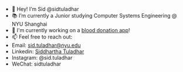 - 👋 Hey! I’m Sid @sidtuladhar
- 📚 I’m currently a Junior studying Computer Systems Engineering @ NYU Shanghai
- 🔭 I'm currently working on a [blood donation app](https://github.com/sidtuladhar/BloodNepal)! 
- 📫 Feel free to reach out:
- Email: sid.tuladhar@nyu.edu
- Linkedin: [Siddhartha Tuladhar](https://www.linkedin.com/in/sidtuladhar/)
- Instagram: @sid.tuladhar
- WeChat: sidtuladhar


<!--
**sidtuladhar/sidtuladhar** is a ✨ _special_ ✨ repository because its `README.md` (this file) appears on your GitHub profile.
